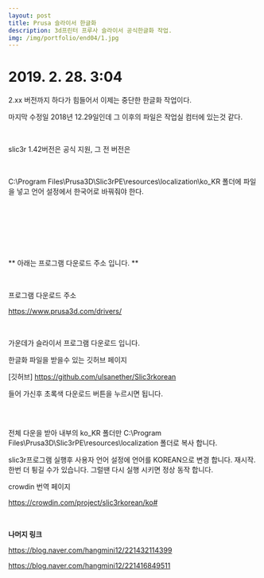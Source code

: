 ```yaml
---
layout: post
title: Prusa 슬라이서 한글화
description: 3d프린터 프루사 슬라이서 공식한글화 작업. 
img: /img/portfolio/end04/1.jpg
---
```



# 2019. 2. 28. 3:04



2.xx 버전까지 하다가 힘들어서 이제는 중단한 한글화 작업이다. 




마지막 수정일 2018년 12.29일인데 그 이후의 파일은 작업실 컴터에 있는것 같다. 

​

slic3r 1.42버전은 공식 지원, 그 전 버전은 

​

C:\Program Files\Prusa3D\Slic3rPE\resources\localization\ko_KR 폴더에 파일을 넣고 언어 설정에서 한국어로 바꿔줘야 한다. 

<div class="img_row">
	<img class="col one" src="{{ site.baseurl }} /img/portfolio/end04/1.png" alt="" title="example image"/>
</div>

<br/><br/><br/>


<div class="img_row">
<img class="col one" src="{{ site.baseurl }} /img/portfolio/end04/1.jpg" alt="" title="example image"/>
<img class="col one" src="{{ site.baseurl }} /img/portfolio/end04/2.jpg" alt="" title="example image"/>
<img class="col one" src="{{ site.baseurl }} /img/portfolio/end04/3.jpg" alt="" title="example image"/>
<img class="col one" src="{{ site.baseurl }} /img/portfolio/end04/4.jpg" alt="" title="example image"/>
		
</div>




** 아래는 프로그램 다운로드 주소 입니다. **

​

프로그램 다운로드 주소

https://www.prusa3d.com/drivers/

​

가운데가 슬라이서 프로그램 다운로드 입니다.


한글화 파일을 받을수 있는 깃허브 페이지

[깃허브] https://github.com/ulsanether/Slic3rkorean

​들어 가신후 초록색 다운로드 버튼을 누르시면 됩니다.

​
<div class="img_row">
<img class="col one" src="{{ site.baseurl }} /img/portfolio/end04/5.jpg" alt="" title="example image"/>
</div>

전체 다운을 받아 내부의 ko_KR 폴더만 C:\Program Files\Prusa3D\Slic3rPE\resources\localization 폴더로 복사 합니다.

 slic3r프로그램 실행후 사용자 언어 설정에 언어를 KOREAN으로 변경 합니다. 재시작. 한번 더 튕길 수가 있습니다. 그럴땐 다시 실행 시키면 정상 동작 합니다.




crowdin 번역 페이지

https://crowdin.com/project/slic3rkorean/ko#


<br>

 <strong>나머지 링크 </strong>

​https://blog.naver.com/hangmini12/221432114399

https://blog.naver.com/hangmini12/221416849511